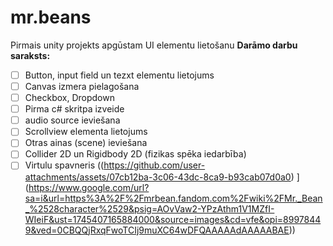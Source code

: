 # mr.beans
Pirmais unity projekts apgūstam UI elementu lietošanu
**Darāmo darbu saraksts:**
- [ ] Button, input field un tezxt elementu lietojums
- [ ] Canvas izmera pielagošana
- [ ] Checkbox, Dropdown
- [ ] Pirma c# skritpa izveide
- [ ] audio source ieviešana
- [ ] Scrollview elementa lietojums
- [ ] Otras ainas (scene) ieviešana
- [ ] Collider 2D un Rigidbody 2D (fizikas spēka iedarbība)
- [ ] Virtulu spavneris
((https://github.com/user-attachments/assets/07cb12ba-3c06-43dc-8ca9-b93cab07d0a0)
](https://www.google.com/url?sa=i&url=https%3A%2F%2Fmrbean.fandom.com%2Fwiki%2FMr._Bean_%2528character%2529&psig=AOvVaw2-YPzAthm1V1MZfI-WIeiF&ust=1745407165884000&source=images&cd=vfe&opi=89978449&ved=0CBQQjRxqFwoTCIj9muXC64wDFQAAAAAdAAAAABAE))
